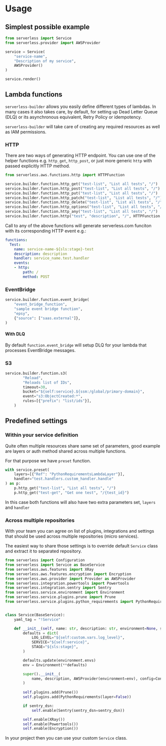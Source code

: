 # Usage

## Simplest possible example
```python 
from serverless import Service
from serverless.provider import AWSProvider

service = Service(
    "service-name",
    "Description of my service",
    AWSProvider()
)

service.render()
```

## Lambda functions
`serverless-builder` allows you easily define different types of lambdas. In many cases it also takes care, by default, for setting up Dead Letter Queue (DLQ) or its asynchronous equivalent, Retry Policy or idempotency.

`serverless-builder` will take care of creating any required resources as well as IAM permissions. 

### HTTP
There are two ways of generating HTTP endpoint. You can use one of the helper functions e.g. `http_get`, `http_post`,
or just more generic `http` with passed explicitly HTTP method.

```python
from serverless.aws.functions.http import HTTPFunction

service.builder.function.http_get("test-list", "List all tests", "/")
service.builder.function.http_post("test-list", "List all tests", "/")
service.builder.function.http_put("test-list", "List all tests", "/")
service.builder.function.http_patch("test-list", "List all tests", "/")
service.builder.function.http_delete("test-list", "List all tests", "/")
service.builder.function.http_options("test-list", "List all tests", "/")
service.builder.function.http_any("test-list", "List all tests", "/")
service.builder.function.http("test", "description", "/", HTTPFunction.POST)
```

Call to any of the above functions will generate serverless.com funciton with its corresponding HTTP event e.g.:
```yaml
functions:
  Test:
    name: service-name-${sls:stage}-test
    description: description
    handler: service_name.test.handler
    events:
    - http:
        path: /
        method: POST
```

### EventBridge
```python
service.builder.function.event_bridge(
    "event_bridge_function",
    "sample event bridge function",
    "epsy",
    {"source": ["saas.external"]},
)
```

#### With DLQ
By default `function.event_bridge` will setup DLQ for your lambda that processes EventBridge messages.

### S3
```python
service.builder.function.s3(
        "Reload",
        "Reloads list of IDs",
        timeout=30,
        bucket="${self:service}.${ssm:/global/primary-domain}",
        event="s3:ObjectCreated:*",
        rules=[{"prefix": "list/ids"}],
    )
```

## Predefined settings

### Within your service definition
Quite often multiple resources share same set of parameters, good example are layers or auth method shared across multiple functions.

For that purpose we have `preset` function.

```python
with service.preset(
    layers=[{"Ref": "PythonRequirementsLambdaLayer"}],
    handler="test.handlers.custom_handler.handle"
) as p:
    p.http_get("test-list", "List all tests", "/")
    p.http_get("test-get", "Get one test", "/{test_id}")
```

In this case both functions will also have two extra parameters set, `layers` and `handler`

### Across multiple repositories
With your team you can agree on list of plugins, integrations and settings that should be used across multiple repositories (micro services).

The easiest way to share those settings is to override default `Service` class and extract it to separated repository. 

```python
from serverless import Configuration
from serverless import Service as BaseService
from serverless.aws.features import XRay
from serverless.aws.features.encryption import Encryption
from serverless.aws.provider import Provider as AWSProvider
from serverless.integration.powertools import Powertools
from serverless.integration.sentry import Sentry
from serverless.service.environment import Environment
from serverless.service.plugins.prune import Prune
from serverless.service.plugins.python_requirements import PythonRequirements


class Service(BaseService):
    yaml_tag = "!Service"

    def __init__(self, name: str, description: str, environment=None, sentry_dsn=None, **kwds):
        defaults = dict(
            LOG_LEVEL="${self:custom.vars.log_level}",
            SERVICE="${self:service}",
            STAGE="${sls:stage}",
        )

        defaults.update(environment.envs)
        env = Environment(**defaults)

        super().__init__(
            name, description, AWSProvider(environment=env), config=Configuration(domain="epsy.app"), **kwds
        )
        
        self.plugins.add(Prune())
        self.plugins.add(PythonRequirements(layer=False))

        if sentry_dsn:
            self.enable(Sentry(sentry_dsn=sentry_dsn))

        self.enable(XRay())
        self.enable(Powertools())
        self.enable(Encryption())
```

In your project then you can use your custom `Service` class.
